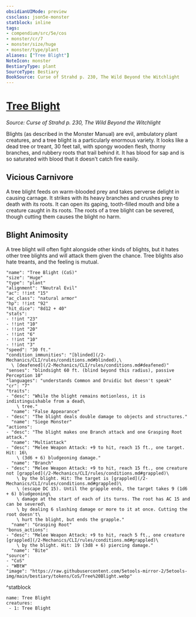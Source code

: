 ```yaml
---
obsidianUIMode: preview
cssclass: json5e-monster
statblock: inline
tags:
- compendium/src/5e/cos
- monster/cr/7
- monster/size/huge
- monster/type/plant
aliases: ["Tree Blight"]
NoteIcon: monster
BestiaryType: plant
SourceType: Bestiary
BookSource: Curse of Strahd p. 230, The Wild Beyond the Witchlight
---
```

# [Tree Blight](2-Mechanics/CLI/bestiary/plant/tree-blight-cos.md)
*Source: Curse of Strahd p. 230, The Wild Beyond the Witchlight*  

Blights (as described in the Monster Manual) are evil, ambulatory plant creatures, and a tree blight is a particularly enormous variety. It looks like a dead tree or treant, 30 feet tall, with spongy wooden flesh, thorny branches, and rubbery roots that trail behind it. It has blood for sap and is so saturated with blood that it doesn't catch fire easily.

## Vicious Carnivore

A tree blight feeds on warm-blooded prey and takes perverse delight in causing carnage. It strikes with its heavy branches and crushes prey to death with its roots. It can open its gaping, tooth-filled mouth and bite a creature caught in its roots. The roots of a tree blight can be severed, though cutting them causes the blight no harm.

## Blight Animosity

A tree blight will often fight alongside other kinds of blights, but it hates other tree blights and will attack them given the chance. Tree blights also hate treants, and the feeling is mutual.

```statblock
"name": "Tree Blight (CoS)"
"size": "Huge"
"type": "plant"
"alignment": "Neutral Evil"
"ac": !!int "15"
"ac_class": "natural armor"
"hp": !!int "92"
"hit_dice": "8d12 + 40"
"stats":
- !!int "23"
- !!int "10"
- !!int "20"
- !!int "6"
- !!int "10"
- !!int "3"
"speed": "30 ft."
"condition_immunities": "[blinded](/2-Mechanics/CLI/rules/conditions.md#blinded),\
  \ [deafened](/2-Mechanics/CLI/rules/conditions.md#deafened)"
"senses": "blindsight 60 ft. (blind beyond this radius), passive Perception 10"
"languages": "understands Common and Druidic but doesn't speak"
"cr": "7"
"traits":
- "desc": "While the blight remains motionless, it is indistinguishable from a dead\
    \ tree."
  "name": "False Appearance"
- "desc": "The blight deals double damage to objects and structures."
  "name": "Siege Monster"
"actions":
- "desc": "The blight makes one Branch attack and one Grasping Root attack."
  "name": "Multiattack"
- "desc": "Melee Weapon Attack: +9 to hit, reach 15 ft., one target. Hit: 16\
    \ (3d6 + 6) bludgeoning damage."
  "name": "Branch"
- "desc": "Melee Weapon Attack: +9 to hit, reach 15 ft., one creature not [grappled](/2-Mechanics/CLI/rules/conditions.md#grappled)\
    \ by the blight. Hit: The target is [grappled](/2-Mechanics/CLI/rules/conditions.md#grappled)\
    \ (escape DC 15). Until the grapple ends, the target takes 9 (1d6 + 6) bludgeoning\
    \ damage at the start of each of its turns. The root has AC 15 and can be severed\
    \ by dealing 6 slashing damage or more to it at once. Cutting the root doesn't\
    \ hurt the blight, but ends the grapple."
  "name": "Grasping Root"
"bonus_actions":
- "desc": "Melee Weapon Attack: +9 to hit, reach 5 ft., one creature [grappled](/2-Mechanics/CLI/rules/conditions.md#grappled)\
    \ by the blight. Hit: 19 (3d8 + 6) piercing damage."
  "name": "Bite"
"source":
- "CoS"
- "WBtW"
"image": "https://raw.githubusercontent.com/5etools-mirror-2/5etools-img/main/bestiary/tokens/CoS/Tree%20Blight.webp"
```
^statblock

```encounter-table
name: Tree Blight
creatures:
 - 1: Tree Blight
```